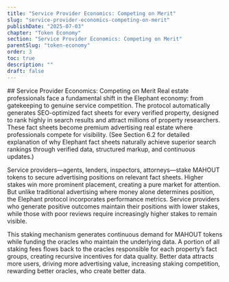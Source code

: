 ```yaml
---
title: "Service Provider Economics: Competing on Merit"
slug: "service-provider-economics-competing-on-merit"
publishDate: "2025-07-03"
chapter: "Token Economy"
section: "Service Provider Economics: Competing on Merit"
parentSlug: "token-economy"
order: 3
toc: true
description: ""
draft: false
---
```


\## Service Provider Economics: Competing on Merit Real estate
professionals face a fundamental shift in the Elephant economy: from
gatekeeping to genuine service competition. The protocol automatically
generates SEO-optimized fact sheets for every verified property,
designed to rank highly in search results and attract millions of
property researchers. These fact sheets become premium advertising real
estate where professionals compete for visibility. (See Section 6.2 for
detailed explanation of why Elephant fact sheets naturally achieve
superior search rankings through verified data, structured markup, and
continuous updates.)

Service providers—agents, lenders, inspectors, attorneys—stake MAHOUT
tokens to secure advertising positions on relevant fact sheets. Higher
stakes win more prominent placement, creating a pure market for
attention. But unlike traditional advertising where money alone
determines position, the Elephant protocol incorporates performance
metrics. Service providers who generate positive outcomes maintain their
positions with lower stakes, while those with poor reviews require
increasingly higher stakes to remain visible.

This staking mechanism generates continuous demand for MAHOUT tokens
while funding the oracles who maintain the underlying data. A portion of
all staking fees flows back to the oracles responsible for each
property’s fact groups, creating recursive incentives for data quality.
Better data attracts more users, driving more advertising value,
increasing staking competition, rewarding better oracles, who create
better data.
